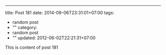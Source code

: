 ---
title: Post 181
date: 2014-09-06T23:31:01+07:00
tags:
  - random post
  - ""
category:
  - random post
  - ""
updated: 2012-06-02T22:21:31+07:00

This is content of post 181